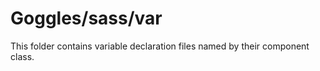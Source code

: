 # Goggles/sass/var

This folder contains variable declaration files named by their component class.
